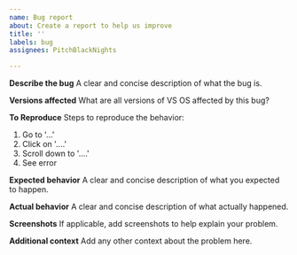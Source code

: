 ```yaml
---
name: Bug report
about: Create a report to help us improve
title: ''
labels: bug
assignees: PitchBlackNights

---
```


**Describe the bug**
A clear and concise description of what the bug is.

**Versions affected**
What are all versions of VS OS affected by this bug?

**To Reproduce**
Steps to reproduce the behavior:
1. Go to '...'
2. Click on '....'
3. Scroll down to '....'
4. See error

**Expected behavior**
A clear and concise description of what you expected to happen.

**Actual behavior**
A clear and concise description of what actually happened.

**Screenshots**
If applicable, add screenshots to help explain your problem.

**Additional context**
Add any other context about the problem here.
